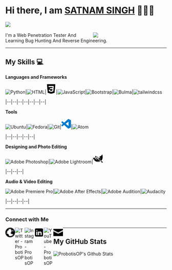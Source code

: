 

<!--
**ProbotisOP/ProbotisOP** is a ✨ _special_ ✨ repository because its `README.md` (this file) appears on your GitHub profile.

Here are some ideas to get you started:

- 🔭 I’m currently working on ...
- 🌱 I’m currently learning ...
- 👯 I’m looking to collaborate on ...
- 🤔 I’m looking for help with ...
- 💬 Ask me about ...
- 📫 How to reach me: ...
- 😄 Pronouns: ...
- ⚡ Fun fact: ...
-->
<h1>Hi there, I am <a href="https://probotisop.github.io" target="_blank">SATNAM SINGH</a> 🙋🏽‍♂️</h1> 

![](https://visitor-badge.glitch.me/badge?page_id=rohandas28) 

<img align='right' src="https://media.giphy.com/media/M9gbBd9nbDrOTu1Mqx/giphy.gif" width="230">

I'm a Web Penetration Tester And Learning Bug Hunting And Reverse Engineering. 

---

 ## My Skills :computer:

 **Languages and Frameworks**

 

 <img alt="Python" width="30px" src="https://raw.githubusercontent.com/simple-icons/simple-icons/develop/icons/python.svg"/>|<img alt="HTML" width="30px" src="https://raw.githubusercontent.com/simple-icons/simple-icons/develop/icons/html5.svg"/>|<img alt="CSS" width="30px" src="https://raw.githubusercontent.com/simple-icons/simple-icons/develop/icons/css3.svg"/>|<img alt="JavaScript" width="30px" src="https://raw.githubusercontent.com/simple-icons/simple-icons/develop/icons/javascript.svg"/>|<img alt="Bootstrap" width="30px" src="https://raw.githubusercontent.com/simple-icons/simple-icons/develop/icons/bootstrap.svg"/>|<img alt="Bulma" width="30px" src="https://raw.githubusercontent.com/simple-icons/simple-icons/develop/icons/bulma.svg"/>|<img alt="tailwindcss" width="30px" src="https://raw.githubusercontent.com/simple-icons/simple-icons/develop/icons/tailwindcss.svg"/>

 |--|--|--|--|--|--|--|

 

 **Tools**

 

 <img alt="Ubuntu" width="30px" src="https://raw.githubusercontent.com/simple-icons/simple-icons/develop/icons/ubuntu.svg"/>|<img alt="Fedora" width="30px" src="https://raw.githubusercontent.com/simple-icons/simple-icons/develop/icons/linux.svg"/>|<img alt="Git" width="30px" src="https://raw.githubusercontent.com/simple-icons/simple-icons/develop/icons/git.svg"/>|<img alt="VSCode" width="30px" src="https://raw.githubusercontent.com/simple-icons/simple-icons/develop/icons/visualstudiocode.svg"/>|<img alt="Atom" width="30px" src="https://raw.githubusercontent.com/simple-icons/simple-icons/develop/icons/atom.svg"/>

 |--|--|--|--|--|

 

 **Designing and Photo Editing**

 

<img alt="Adobe Photoshop" width="30px" src="https://raw.githubusercontent.com/simple-icons/simple-icons/develop/icons/adobephotoshop.svg"/>|<img alt="Adobe Lightroom" width="30px" src="https://raw.githubusercontent.com/simple-icons/simple-icons/develop/icons/adobelightroom.svg"/>|<img alt="Gimp" width="30px" src="https://raw.githubusercontent.com/simple-icons/simple-icons/develop/icons/gimp.svg"/>

 |--|--|--|

**Audio & Video Editing**

<img alt="Adobe Premiere Pro" width="30px" src="https://raw.githubusercontent.com/simple-icons/simple-icons/develop/icons/adobepremierepro.svg"/>|<img alt="Adobe After Effects" width="30px" src="https://raw.githubusercontent.com/simple-icons/simple-icons/develop/icons/adobeaftereffects.svg"/>|<img alt="Adobe Audition" width="30px" src="https://raw.githubusercontent.com/simple-icons/simple-icons/develop/icons/adobeaudition.svg"/>|<img alt="Audacity" width="30px" src="https://raw.githubusercontent.com/simple-icons/simple-icons/develop/icons/audacity.svg"/>

|--|--|--|--|

---

### Connect with Me

[<img align="left" alt="ProbotisOP" width="30px" src="https://raw.githubusercontent.com/iconic/open-iconic/master/svg/globe.svg" />](#) [<img align="left" alt="Twitter - ProbotisOP" width="30px" src="https://github.com/simple-icons/simple-icons/raw/develop/icons/twitter.svg" />](https://twitter.com/ProbotisOP) [<img align="left" alt="Instagram - ProbotisOP" width="30px" src="https://github.com/simple-icons/simple-icons/raw/develop/icons/instagram.svg" />](https://www.instagram.com/sohal.zip) [<img align="left" alt="LinkedIn - hackfluentz" width="30px" src="https://github.com/simple-icons/simple-icons/raw/develop/icons/linkedin.svg" />](https://www.linkedin.com/in/satnam-singh-860823142) [<img align="left" alt="YouTube -ProbotisOP" width="30px" src="https://github.com/simple-icons/simple-icons/raw/develop/icons/youtube.svg" />](https://www.youtube.com/watch?v=dQw4w9WgXcQ) [<img align="left" alt="Email -Rohan Das" width="30px" src="https://raw.githubusercontent.com/iconic/open-iconic/master/svg/envelope-closed.svg" />](mailto:satnam9988877550@gmail.com)

---

## **My GitHub Stats**

<img align="left" alt="ProbotisOP's Github Stats" src="https://github-readme-stats.vercel.app/api?username=ProbotisOP&show_icons=true&hide_border=true&theme=radical" />

